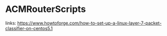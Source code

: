 # ACMRouterScripts


links:
https://www.howtoforge.com/how-to-set-up-a-linux-layer-7-packet-classifier-on-centos5.1

